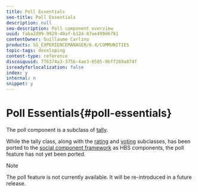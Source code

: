 ```yaml
---
title: Poll Essentials
seo-title: Poll Essentials
description: null
seo-description: Poll component overview
uuid: faba2d99-9929-40af-b124-87ae499d6781
contentOwner: Guillaume Carlino
products: SG_EXPERIENCEMANAGER/6.4/COMMUNITIES
topic-tags: developing
content-type: reference
discoiquuid: 776374a3-375b-4ae3-8585-9bf7269a874f
isreadyforlocalization: false
index: y
internal: n
snippet: y
---
```


# Poll Essentials{#poll-essentials}

The poll component is a subclass of [tally](../../communities/using/tally.md).

While the tally class, along with the [rating](../../communities/using/rating-basics.md) and [voting](../../communities/using/essentials-voting.md) subclasses, has been ported to the [social component framework](../../communities/using/scf.md) as HBS components, the poll feature has not yet been ported.

>[!NOTE]
>
>The poll feature is not currently available. It will be re-introduced in a future release.

